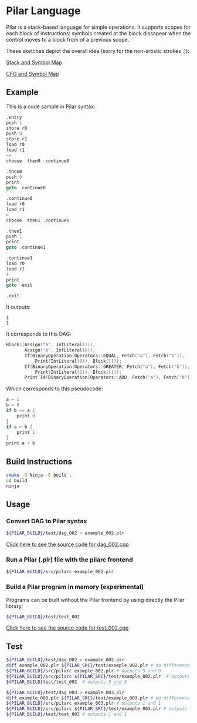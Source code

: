 # Pilar Language

Pilar is a stack-based language for simple operations. 
It supports scopes for each block of instructions: 
symbols created at the block dissapear when the control moves to a block from of a previous scope.

These sketches depict the overall idea (sorry for the non-artistic strokes :)):

[Stack and Symbol Map](https://github.com/paralelodev/pilar/blob/main/doc/StackAndSymbols.jpg)

[CFG and Symbol Map](https://github.com/paralelodev/pilar/blob/main/doc/CFGAndSymbols.jpg)

## Example

This is a code sample in Pilar syntax:

```c
.entry
push 1
store r0
push 0
store r1
load r0
load r1
==
choose .then0 .continue0

.then0
push 0
print
goto .continue0

.continue0
load r0
load r1
>
choose .then1 .continue1

.then1
push 1
print
goto .continue1

.continue1
load r0
load r1
+
print
goto .exit

.exit
```

It outputs:

```
1
1
```

It corresponds to this DAG:
```c
Block([Assign("a", IntLiteral(1)),
       Assign("b", IntLiteral(0)),
       If(BinaryOperation(Operators::EQUAL, Fetch("a"), Fetch("b")),
           Print(IntLiteral(0)), Block([]));
       If(BinaryOperation(Operators::GREATER, Fetch("a"), Fetch("b")),
           Print(IntLiteral(1)), Block([]));
       Print I4(BinaryOperation(Operators::ADD, Fetch("a"), Fetch("b")))])
```

Which corresponds to this pseudocode:
```c
a = 1
b = 0
if b == a {
    print 0
}
if a > b {
    print 1
}
print a + b
```

## Build Instructions

```bash
cmake -G Ninja -B build .
cd build
ninja
```

## Usage

### Convert DAG to Pilar syntax
```bash
${PILAR_BUILD}/test/dag_002 > example_002.plr
```
[Click here to see the source code for dag_002.cpp](https://github.com/paralelodev/pilar/blob/main/test/dag_002.cpp)

### Run a Pilar (.plr) file with the pilarc frontend
```bash
${PILAR_BUILD}/src/pilarc example_002.plr
```

### Build a Pilar program in memory (experimental)
Programs can be built without the Pilar frontend by using directly the Pilar library:
```bash
${PILAR_BUILD}/test/test_002
```
[Click here to see the source code for test_002.cpp](https://github.com/paralelodev/pilar/blob/main/test/test_002.cpp)

## Test

```bash
${PILAR_BUILD}/test/dag_002 > example_002.plr
diff example_002.plr ${PILAR_SRC}/test/example_002.plr # no difference
${PILAR_BUILD}/src/pilarc example_002.plr # outputs 5 and 9
${PILAR_BUILD}/src/pilarc ${PILAR_SRC}/test/example_002.plr  # outputs 5 and 9
${PILAR_BUILD}test/test_002  # outputs 5 and 9

${PILAR_BUILD}/test/dag_003 > example_003.plr
diff example_003.plr ${PILAR_SRC}/test/example_003.plr # no difference
${PILAR_BUILD}/src/pilarc example_003.plr # outputs 1 and 1
${PILAR_BUILD}/src/pilarc ${PILAR_SRC}/test/example_003.plr # outputs 1 and 1
${PILAR_BUILD}/test/test_003 # outputs 1 and 1
```

